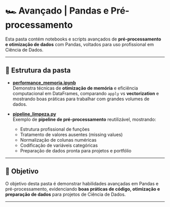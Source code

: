 # 🏎️ Avançado | Pandas e Pré-processamento

Esta pasta contém notebooks e scripts avançados de **pré-processamento e otimização de dados** com Pandas, voltados para uso profissional em Ciência de Dados.

---

## 📂 Estrutura da pasta

- [**performance_memoria.ipynb**](https://github.com/Marlon99henrique/python-data-science/blob/main/02_bibliotecas/pandas/avan%C3%A7ado/performance_memoria.ipynb)  
  Demonstra técnicas de **otimização de memória** e eficiência computacional em DataFrames, comparando `apply` vs **vectorization** e mostrando boas práticas para trabalhar com grandes volumes de dados.

- [**pipeline_limpeza.py**](https://github.com/Marlon99henrique/python-data-science/blob/main/02_bibliotecas/pandas/avan%C3%A7ado/pipeline_limpeza.py)  
  Exemplo de **pipeline de pré-processamento** reutilizável, mostrando:
  - Estrutura profissional de funções
  - Tratamento de valores ausentes (missing values)
  - Normalização de colunas numéricas
  - Codificação de variáveis categóricas
  - Preparação de dados pronta para projetos e portfólio

---

## 🎯 Objetivo

O objetivo desta pasta é demonstrar habilidades avançadas em Pandas e pré-processamento, evidenciando **boas práticas de código, otimização e preparação de dados** para projetos de Ciência de Dados.

---
